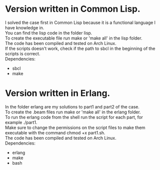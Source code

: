 # Version written in Common Lisp.
I solved the case first in Common Lisp because it is a functional language I have knowledge in.\
You can find the lisp code in the folder lisp.\
To create the executable file run make or 'make all' in the lisp folder.\
The code has been compiled and tested on Arch Linux.\
If the scripts doesn't work, check if the path to sbcl in the beginning of the scripts is correct.\
Dependencies:
* sbcl
* make
# Version written in Erlang.
In the folder erlang are my solutions to part1 and part2 of the case.\
To create the .beam files run make or 'make all' in the erlang folder.\
To run the erlang code from the shell run the script for each part, for example ./part1.\
Make sure to change the permissions on the script files to make them executable with the command chmod +x part1.sh.\
The code has been compiled and tested on Arch Linux.\
Dependencies:
* erlang
* make
* bash
